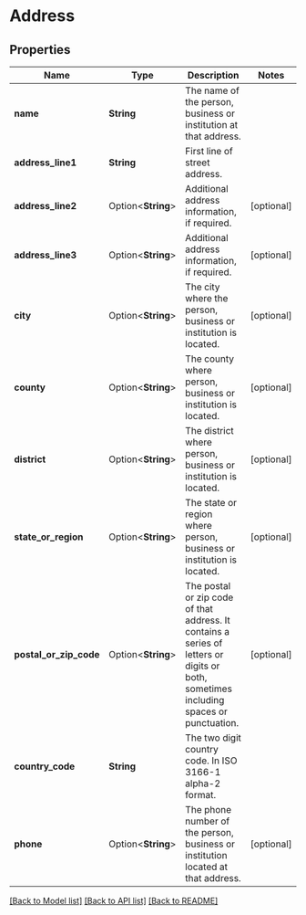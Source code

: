 # Address

## Properties

Name | Type | Description | Notes
------------ | ------------- | ------------- | -------------
**name** | **String** | The name of the person, business or institution at that address. | 
**address_line1** | **String** | First line of street address. | 
**address_line2** | Option<**String**> | Additional address information, if required. | [optional]
**address_line3** | Option<**String**> | Additional address information, if required. | [optional]
**city** | Option<**String**> | The city where the person, business or institution is located. | [optional]
**county** | Option<**String**> | The county where person, business or institution is located. | [optional]
**district** | Option<**String**> | The district where person, business or institution is located. | [optional]
**state_or_region** | Option<**String**> | The state or region where person, business or institution is located. | [optional]
**postal_or_zip_code** | Option<**String**> | The postal or zip code of that address. It contains a series of letters or digits or both, sometimes including spaces or punctuation. | [optional]
**country_code** | **String** | The two digit country code. In ISO 3166-1 alpha-2 format. | 
**phone** | Option<**String**> | The phone number of the person, business or institution located at that address. | [optional]

[[Back to Model list]](../README.md#documentation-for-models) [[Back to API list]](../README.md#documentation-for-api-endpoints) [[Back to README]](../README.md)


